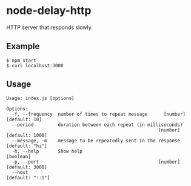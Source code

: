 # node-delay-http

HTTP server that responds slowly.

## Example

    $ npm start
    $ curl localhost:3000

## Usage

```
Usage: index.js [options]

Options:
  -f, --frequency  number of times to repeat message      [number] [default: 10]
  --period         duration between each repeat (in milliseconds)
                                                        [number] [default: 1000]
  --message, -m    message to be repeatedly sent in the response [default: "hi"]
  -h, --help       Show help                                           [boolean]
  -p, --port                                            [number] [default: 3000]
  --host                                                        [default: "::1"]
```

